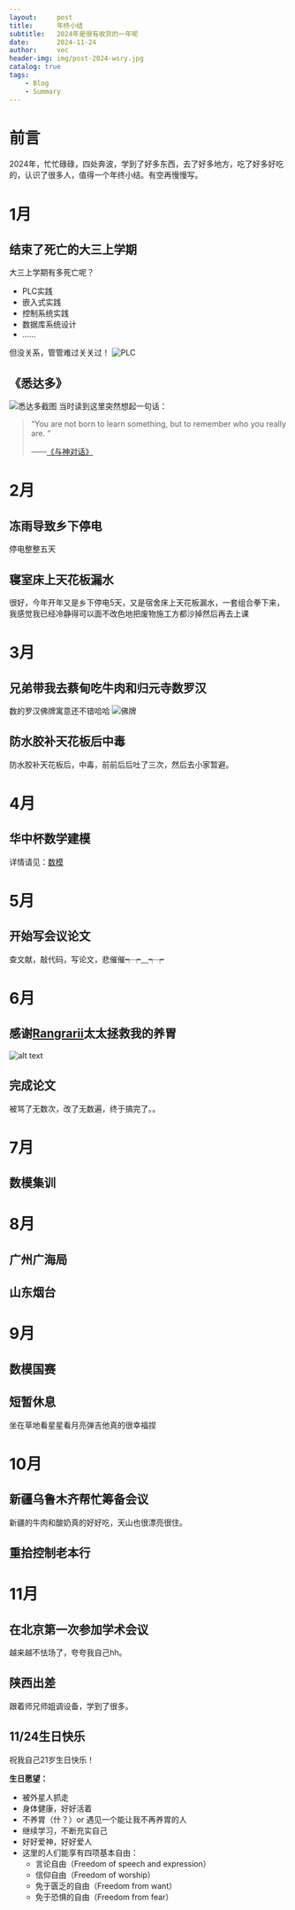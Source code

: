 ```yaml
---
layout:     post
title:      年终小结
subtitle:   2024年是很有收货的一年呢
date:       2024-11-24
author:     vec
header-img: img/post-2024-wsry.jpg
catalog: true
tags:
    - Blog
    - Summary
---
```


# 前言
2024年，忙忙碌碌，四处奔波，学到了好多东西，去了好多地方，吃了好多好吃的，认识了很多人，值得一个年终小结。有空再慢慢写。

# 1月

## 结束了死亡的大三上学期
大三上学期有多死亡呢？
- PLC实践
- 嵌入式实践
- 控制系统实践
- 数据库系统设计
- ......
  
但没关系，管管难过关关过！
![PLC](/img/post-2024-plc.png)

## 《悉达多》
![悉达多截图](/img/post-2024-xdd.png)
当时读到这里突然想起一句话：
> “You are not born to learn something, but to remember who you really are. ​​​”
> 
> ——[《与神对话》](/book/与神对话（全五卷）.pdf)

# 2月

## 冻雨导致乡下停电
停电整整五天


## 寝室床上天花板漏水
很好，今年开年又是乡下停电5天，又是宿舍床上天花板漏水，一套组合拳下来，我感觉我已经冷静得可以面不改色地把废物施工方都沙掉然后再去上课 ​​​

# 3月
## 兄弟带我去蔡甸吃牛肉和归元寺数罗汉
数的罗汉佛牌寓意还不错哈哈
![佛牌](/img/post-2024-fopai.png)

## 防水胶补天花板后中毒

防水胶补天花板后，中毒，前前后后吐了三次，然后去小家暂避。

# 4月
## 华中杯数学建模


详情请见：[数模](https://github.com/vectorZeng/hzbmmc2024-B)


# 5月
## 开始写会议论文
查文献，敲代码，写论文，悲催催┭┮﹏┭┮

# 6月
## 感谢[Rangrarii](https://www.instagram.com/rangrarii/)太太拯救我的养胃

![alt text](/img/post-2024-rose.png)


## 完成论文

被骂了无数次，改了无数遍，终于搞完了。。

# 7月
## 数模集训

# 8月
## 广州广海局

## 山东烟台

# 9月
## 数模国赛

## 短暂休息

坐在草地看星星看月亮弹吉他真的很幸福捏

# 10月
## 新疆乌鲁木齐帮忙筹备会议
新疆的牛肉和酸奶真的好好吃，天山也很漂亮很住。

## 重拾控制老本行


# 11月
## 在北京第一次参加学术会议
越来越不怯场了，夸夸我自己hh。

## 陕西出差
跟着师兄师姐调设备，学到了很多。

## 11/24生日快乐
祝我自己21岁生日快乐！

**生日愿望：**
- 被外星人抓走
- 身体健康，好好活着
- 不养胃（什？）or 遇见一个能让我不再养胃的人
- 继续学习，不断充实自己
- 好好爱神，好好爱人
- 这里的人们能享有四项基本自由：
    - 言论自由（Freedom of speech and expression）
    - 信仰自由（Freedom of worship）
    - 免于匮乏的自由（Freedom from want）
    - 免于恐惧的自由（Freedom from fear）

